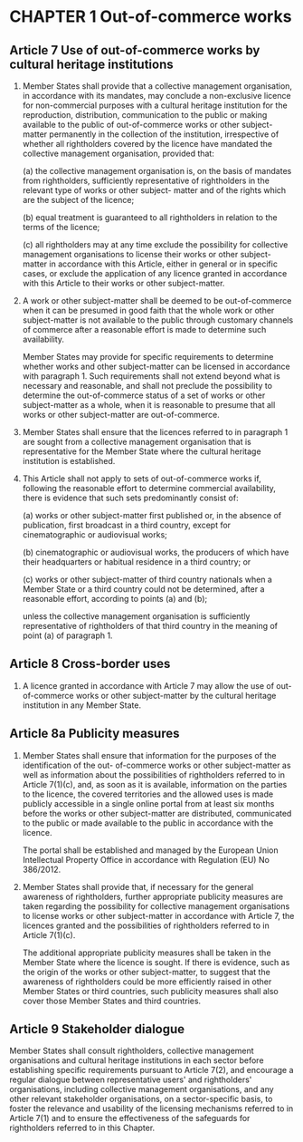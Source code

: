 # CHAPTER 1 Out-of-commerce works

## Article 7 Use of out-of-commerce works by cultural heritage institutions

1. Member States shall provide that a collective management organisation, in accordance with its mandates, may conclude a non-exclusive licence for non-commercial purposes with a cultural heritage institution for the reproduction, distribution, communication to the public or making available to the public of out-of-commerce works or other subject-matter permanently in the collection of the institution, irrespective of whether all rightholders covered by the licence have mandated the collective management organisation, provided that:

    (a) the collective management organisation is, on the basis of mandates from rightholders, sufficiently representative of rightholders in the relevant type of works or other subject- matter and of the rights which are the subject of the licence;
    
    (b) equal treatment is guaranteed to all rightholders in relation to the terms of the licence;
    
    (c) all rightholders may at any time exclude the possibility for collective management organisations to license their works or other subject-matter in accordance with this Article, either in general or in specific cases, or exclude the application of any licence granted in accordance with this Article to their works or other subject-matter.
  
2. A work or other subject-matter shall be deemed to be out-of-commerce when it can be presumed in good faith that the whole work or other subject-matter is not available to the public through customary channels of commerce after a reasonable effort is made to determine such availability.

    Member States may provide for specific requirements to determine whether works and other subject-matter can be licensed in accordance with paragraph 1. Such requirements shall not extend beyond what is necessary and reasonable, and shall not preclude the possibility to determine the out-of-commerce status of a set of works or other subject-matter as a whole, when it is reasonable to presume that all works or other subject-matter are out-of-commerce.

4. Member States shall ensure that the licences referred to in paragraph 1 are sought from a collective management organisation that is representative for the Member State where the cultural heritage institution is established.

5. This Article shall not apply to sets of out-of-commerce works if, following the reasonable effort to determine commercial availability, there is evidence that such sets predominantly consist of:

    (a) works or other subject-matter first published or, in the absence of publication, first broadcast in a third country, except for cinematographic or audiovisual works;
    
    (b) cinematographic or audiovisual works, the producers of which have their headquarters or habitual residence in a third country; or

    (c) works or other subject-matter of third country nationals when a Member State or a third country could not be determined, after a reasonable effort, according to points (a) and (b);

    unless the collective management organisation is sufficiently representative of rightholders of that third country in the meaning of point (a) of paragraph 1.

## Article 8 Cross-border uses

1. A licence granted in accordance with Article 7 may allow the use of out-of-commerce works or other subject-matter by the cultural heritage institution in any Member State.

## Article 8a Publicity measures

1. Member States shall ensure that information for the purposes of the identification of the out- of-commerce works or other subject-matter as well as information about the possibilities of rightholders referred to in Article 7(1)(c), and, as soon as it is available, information on the parties to the licence, the covered territories and the allowed uses is made publicly accessible in a single online portal from at least six months before the works or other subject-matter are distributed, communicated to the public or made available to the public in accordance with the licence.

    The portal shall be established and managed by the European Union Intellectual Property Office in accordance with Regulation (EU) No 386/2012.
    
2. Member States shall provide that, if necessary for the general awareness of rightholders, further appropriate publicity measures are taken regarding the possibility for collective management organisations to license works or other subject-matter in accordance with Article 7, the licences granted and the possibilities of rightholders referred to in Article 7(1)(c).

    The additional appropriate publicity measures shall be taken in the Member State where the licence is sought. If there is evidence, such as the origin of the works or other subject-matter, to suggest that the awareness of rightholders could be more efficiently raised in other Member States or third countries, such publicity measures shall also cover those Member States and third countries.

## Article 9 Stakeholder dialogue

Member States shall consult rightholders, collective management organisations and cultural heritage institutions in each sector before establishing specific requirements pursuant to Article 7(2), and encourage a regular dialogue between representative users' and rightholders' organisations, including collective management organisations, and any other relevant stakeholder organisations, on a sector-specific basis, to foster the relevance and usability of the licensing mechanisms referred to in Article 7(1) and to ensure the effectiveness of the safeguards for rightholders referred to in this Chapter.
